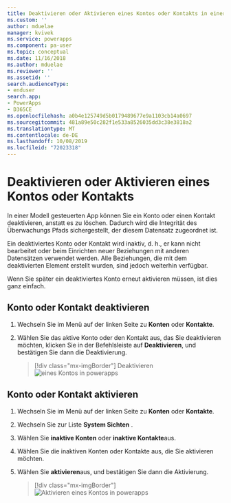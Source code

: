 ```yaml
---
title: Deaktivieren oder Aktivieren eines Kontos oder Kontakts in einer Modell gesteuerten App | MicrosoftDocs
ms.custom: ''
author: mduelae
manager: kvivek
ms.service: powerapps
ms.component: pa-user
ms.topic: conceptual
ms.date: 11/16/2018
ms.author: mduelae
ms.reviewer: ''
ms.assetid: ''
search.audienceType:
- enduser
search.app:
- PowerApps
- D365CE
ms.openlocfilehash: a0b4e125749d5b0179489677e9a1103cb14a0697
ms.sourcegitcommit: 481a89e50c282f1e533a8526035dd3c38e3818a2
ms.translationtype: MT
ms.contentlocale: de-DE
ms.lasthandoff: 10/08/2019
ms.locfileid: "72023318"
---
```

# <a name="deactivate-or-activate-an-account-or-contact"></a>Deaktivieren oder Aktivieren eines Kontos oder Kontakts

In einer Modell gesteuerten App können Sie ein Konto oder einen Kontakt deaktivieren, anstatt es zu löschen. Dadurch wird die Integrität des Überwachungs Pfads sichergestellt, der diesem Datensatz zugeordnet ist.  
  
Ein deaktiviertes Konto oder Kontakt wird inaktiv, d. h., er kann nicht bearbeitet oder beim Einrichten neuer Beziehungen mit anderen Datensätzen verwendet werden. Alle Beziehungen, die mit dem deaktivierten Element erstellt wurden, sind jedoch weiterhin verfügbar.  
  
Wenn Sie später ein deaktiviertes Konto erneut aktivieren müssen, ist dies ganz einfach.   
  
## <a name="deactivate-an-account-or-contact"></a>Konto oder Kontakt deaktivieren 
  
1.  Wechseln Sie im Menü auf der linken Seite zu **Konten** oder **Kontakte**.  
  
2.  Wählen Sie das aktive Konto oder den Kontakt aus, das Sie deaktivieren möchten, klicken Sie in der Befehlsleiste auf **Deaktivieren**, und bestätigen Sie dann die Deaktivierung.

    > [!div class="mx-imgBorder"]
    > Deaktivieren ![eines Kontos in powerapps](media/DeactiveAccounts.png "Deaktivieren eines Kontos in powerapps")


## <a name="activate-an-account-or-contact"></a>Konto oder Kontakt aktivieren  
  
1.  Wechseln Sie im Menü auf der linken Seite zu **Konten** oder **Kontakte**. 
  
2.  Wechseln Sie zur Liste **System Sichten** .

3.  Wählen Sie **inaktive Konten** oder **inaktive Kontakte**aus.  
  
4.  Wählen Sie die inaktiven Konten oder Kontakte aus, die Sie aktivieren möchten.

5.  Wählen Sie **aktivieren**aus, und bestätigen Sie dann die Aktivierung.  

    > [!div class="mx-imgBorder"]
    > ![Aktivieren eines Kontos in powerapps](media/ActiveAccounts.png "Aktivieren eines Kontos in powerapps")  




